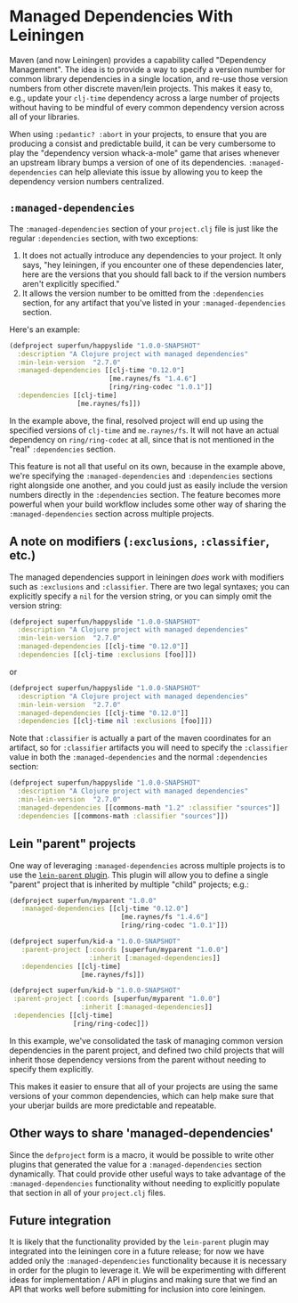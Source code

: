 <!-- START doctoc generated TOC please keep comment here to allow auto update -->
<!-- END doctoc generated TOC please keep comment here to allow auto update -->

# Managed Dependencies With Leiningen

Maven (and now Leiningen) provides a capability called "Dependency Management".
The idea is to provide a way to specify a version number for common library
dependencies in a single location, and re-use those version numbers from other
discrete maven/lein projects.  This makes it easy to, e.g., update your `clj-time`
dependency across a large number of projects without having to be mindful
of every common dependency version across all of your libraries.

When using `:pedantic? :abort` in your projects, to ensure that you are producing
a consist and predictable build, it can be very cumbersome to play the "dependency
version whack-a-mole" game that arises whenever an upstream library bumps a version
of one of its dependencies.  `:managed-dependencies` can help alleviate this issue
by allowing you to keep the dependency version numbers centralized.

## `:managed-dependencies`

The `:managed-dependencies` section of your `project.clj` file is just like the
regular `:dependencies` section, with two exceptions:

1. It does not actually introduce any dependencies to your project.  It only says,
  "hey leiningen, if you encounter one of these dependencies later, here are the
  versions that you should fall back to if the version numbers aren't explicitly
  specified."
2. It allows the version number to be omitted from the `:dependencies` section,
  for any artifact that you've listed in your `:managed-dependencies` section.

Here's an example:

```clj
(defproject superfun/happyslide "1.0.0-SNAPSHOT"
  :description "A Clojure project with managed dependencies"
  :min-lein-version  "2.7.0"
  :managed-dependencies [[clj-time "0.12.0"]
                         [me.raynes/fs "1.4.6"]
                         [ring/ring-codec "1.0.1"]]
  :dependencies [[clj-time]
                 [me.raynes/fs]])
```

In the example above, the final, resolved project will end up using the specified
 versions of `clj-time` and `me.raynes/fs`.  It will not have an actual dependency
 on `ring/ring-codec` at all, since that is not mentioned in the "real" `:dependencies`
 section.

This feature is not all that useful on its own, because in the example above,
we're specifying the `:managed-dependencies` and `:dependencies` sections right
alongside one another, and you could just as easily include the version numbers
directly in the `:dependencies` section.  The feature becomes more powerful
when your build workflow includes some other way of sharing the `:managed-dependencies`
section across multiple projects.

## A note on modifiers (`:exclusions`, `:classifier`, etc.)

The managed dependencies support in leiningen *does* work with modifiers such as
`:exclusions` and `:classifier`.  There are two legal syntaxes; you can explicitly
specify a `nil` for the version string, or you can simply omit the version string:

```clj
(defproject superfun/happyslide "1.0.0-SNAPSHOT"
  :description "A Clojure project with managed dependencies"
  :min-lein-version  "2.7.0"
  :managed-dependencies [[clj-time "0.12.0"]]
  :dependencies [[clj-time :exclusions [foo]]])
```

or

```clj
(defproject superfun/happyslide "1.0.0-SNAPSHOT"
  :description "A Clojure project with managed dependencies"
  :min-lein-version  "2.7.0"
  :managed-dependencies [[clj-time "0.12.0"]]
  :dependencies [[clj-time nil :exclusions [foo]]])
```

Note that `:classifier` is actually a part of the maven coordinates for an
artifact, so for `:classifier` artifacts you will need to specify the `:classifier`
value in both the `:managed-dependencies` and the normal `:dependencies` section:


```clj
(defproject superfun/happyslide "1.0.0-SNAPSHOT"
  :description "A Clojure project with managed dependencies"
  :min-lein-version  "2.7.0"
  :managed-dependencies [[commons-math "1.2" :classifier "sources"]]
  :dependencies [[commons-math :classifier "sources"]])
```

## Lein "parent" projects

One way of leveraging `:managed-dependencies` across multiple projects is to use
the [`lein-parent` plugin](https://github.com/achin/lein-parent).  This plugin
will allow you to define a single "parent" project that is inherited by multiple
"child" projects; e.g.:

```clj
(defproject superfun/myparent "1.0.0"
   :managed-dependencies [[clj-time "0.12.0"]
                            [me.raynes/fs "1.4.6"]
                            [ring/ring-codec "1.0.1"]])

(defproject superfun/kid-a "1.0.0-SNAPSHOT"
   :parent-project [:coords [superfun/myparent "1.0.0"]
                    :inherit [:managed-dependencies]]
   :dependencies [[clj-time]
                  [me.raynes/fs]])

(defproject superfun/kid-b "1.0.0-SNAPSHOT"
 :parent-project [:coords [superfun/myparent "1.0.0"]
                  :inherit [:managed-dependencies]]
 :dependencies [[clj-time]
                [ring/ring-codec]])
```

In this example, we've consolidated the task of managing common version dependencies
in the parent project, and defined two child projects that will inherit those
dependency versions from the parent without needing to specify them explicitly.

This makes it easier to ensure that all of your projects are using the same versions
of your common dependencies, which can help make sure that your uberjar builds are
more predictable and repeatable.

## Other ways to share 'managed-dependencies'

Since the `defproject` form is a macro, it would be possible to write other plugins
that generated the value for a `:managed-dependencies` section dynamically.  That
could provide other useful ways to take advantage of the `:managed-dependencies`
functionality without needing to explicitly populate that section in all of your
`project.clj` files.

## Future integration

It is likely that the functionality provided by the `lein-parent` plugin may integrated
into the leiningen core in a future release; for now we have added only the `:managed-dependencies`
functionality because it is necessary in order for the plugin to leverage it.  We
will be experimenting with different ideas for implementation / API in plugins and
making sure that we find an API that works well before submitting for inclusion
into core leiningen.
